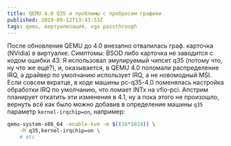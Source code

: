 ```yaml
---
title: QEMU 4.0 Q35 и проблемы с пробросом графики
published: 2019-09-12T13:43:53Z
tags: qemu, виртуализация, vga passthrough
---
```


После обновления QEMU до 4.0 внезапно отвалилась граф. карточка (NVidia) в виртуалке. Симптомы: BSOD либо карточка не заводится с кодом ошибки 43. Я использовал эмулируемый чипсет q35 (потому что, ну что же ещё?), и, оказывается, в QEMU 4.0 поломали распределение IRQ, а драйвер по умолчанию использует IRQ, а не новомодный MSI. Если совсем вкратце, в коде машины pc-q35-4.0 поменялась настройка обработки IRQ по умолчанию, что ломает INTx на vfio-pci. Апстрим планирует откатить эти изменения в 4.1, ну а пока этого не произошло, вернуть всё как было можно добавив в определение машины `q35` параметр `kernel-irqchip=on`, например:

```bash
qemu-system-x86_64 -enable-kvm -m $((16*1024)) \
    -M q35,kernel-irqchip=on \
    # etc
```
